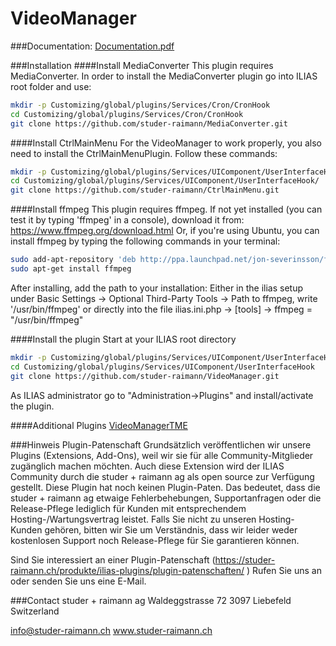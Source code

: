 VideoManager
============
###Documentation: 
[Documentation.pdf](/doc/Documentation.pdf?raw=true)

###Installation
####Install MediaConverter
This plugin requires MediaConverter.
In order to install the MediaConverter plugin go into ILIAS root folder and use:

```bash
mkdir -p Customizing/global/plugins/Services/Cron/CronHook
cd Customizing/global/plugins/Services/Cron/CronHook
git clone https://github.com/studer-raimann/MediaConverter.git
```

####Install CtrlMainMenu
For the VideoManager to work properly, you also need to install the CtrlMainMenu­Plugin. Follow these
commands:

```bash
mkdir -p Customizing/global/plugins/Services/UIComponent/UserInterfaceHook/
cd Customizing/global/plugins/Services/UIComponent/UserInterfaceHook/
git clone https://github.com/studer-raimann/CtrlMainMenu.git
```

####Install ffmpeg
This plugin requires ffmpeg. If not yet installed (you can test it by typing 'ffmpeg' in a console), download it from: https://www.ffmpeg.org/download.html
Or, if you're using Ubuntu, you can install ffmpeg by typing the following commands in your terminal:
```bash
sudo add-apt-repository 'deb http://ppa.launchpad.net/jon-severinsson/ffmpeg/ubuntu '"$(cat /etc/*-release | grep "DISTRIB_CODENAME=" | cut -d "=" -f2)"' main' && sudo apt-get update
sudo apt-get install ffmpeg
```
After installing, add the path to your installation:
Either in the ilias setup under Basic Settings -> Optional Third-Party Tools -> Path to ffmpeg, write '/usr/bin/ffmpeg'
or directly into the file ilias.ini.php -> [tools] -> ffmpeg = "/usr/bin/ffmpeg"

####Install the plugin
Start at your ILIAS root directory
```bash
mkdir -p Customizing/global/plugins/Services/UIComponent/UserInterfaceHook/
cd Customizing/global/plugins/Services/UIComponent/UserInterfaceHook
git clone https://github.com/studer-raimann/VideoManager.git
```
As ILIAS administrator go to "Administration->Plugins" and install/activate the plugin.

####Additional Plugins
[VideoManagerTME](https://github.com/studer-raimann/VideoManagerTME)

###Hinweis Plugin-Patenschaft
Grundsätzlich veröffentlichen wir unsere Plugins (Extensions, Add-Ons), weil wir sie für alle Community-Mitglieder zugänglich machen möchten. Auch diese Extension wird der ILIAS Community durch die studer + raimann ag als open source zur Verfügung gestellt. Diese Plugin hat noch keinen Plugin-Paten. Das bedeutet, dass die studer + raimann ag etwaige Fehlerbehebungen, Supportanfragen oder die Release-Pflege lediglich für Kunden mit entsprechendem Hosting-/Wartungsvertrag leistet. Falls Sie nicht zu unseren Hosting-Kunden gehören, bitten wir Sie um Verständnis, dass wir leider weder kostenlosen Support noch Release-Pflege für Sie garantieren können.

Sind Sie interessiert an einer Plugin-Patenschaft (https://studer-raimann.ch/produkte/ilias-plugins/plugin-patenschaften/ ) Rufen Sie uns an oder senden Sie uns eine E-Mail.

###Contact
studer + raimann ag
Waldeggstrasse 72
3097 Liebefeld
Switzerland

info@studer-raimann.ch
www.studer-raimann.ch
